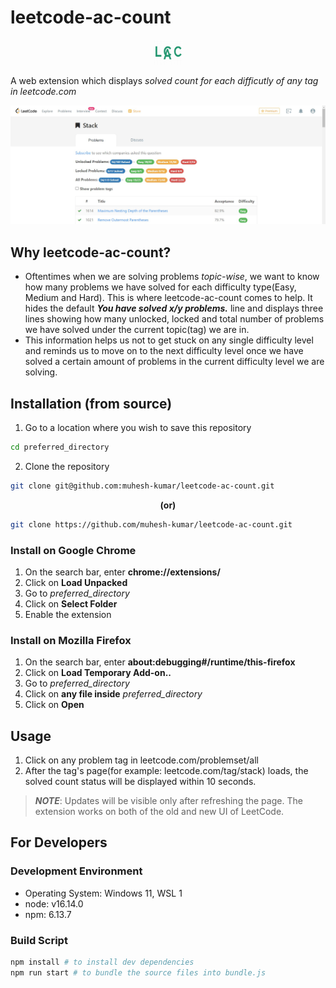 # leetcode-ac-count

<p align="center">
  <img src="./icons/icon128.png" width="45px" height="40px"
</p>

A web extension which displays *solved count for each difficutly of any tag in leetcode.com*

![preview image](./images/preview.jpg)

## Why leetcode-ac-count?
* Oftentimes when we are solving problems *topic-wise*, we want to know how many problems we have solved for each difficulty type(Easy, Medium and Hard). This is where leetcode-ac-count comes to help. It hides the default ***You have solved x/y problems.*** line and displays three lines showing how many unlocked, locked and total number of problems we have solved under the current topic(tag) we are in.
* This information helps us not to get stuck on any single difficulty level and reminds us to move on to the next difficulty level once we have solved a certain amount of problems in the current difficulty level we are solving.

## Installation (from source)

1. Go to a location where you wish to save this repository
```bash
cd preferred_directory
```

2. Clone the repository
```bash
git clone git@github.com:muhesh-kumar/leetcode-ac-count.git
```
<p align="center"><strong>(or)</strong></p>

```bash
git clone https://github.com/muhesh-kumar/leetcode-ac-count.git
```

### Install on Google Chrome
1. On the search bar, enter **chrome://extensions/**
2. Click on **Load Unpacked**
3. Go to *preferred_directory*
4. Click on **Select Folder**
5. Enable the extension

### Install on Mozilla Firefox
1. On the search bar, enter **about:debugging#/runtime/this-firefox**
2. Click on **Load Temporary Add-on..**
3. Go to *preferred_directory*
4. Click on **any file inside** *preferred_directory*
5. Click on **Open**

## Usage
1. Click on any problem tag in leetcode.com/problemset/all
2. After the tag's page(for example: leetcode.com/tag/stack) loads, the solved count status will be displayed within 10 seconds.

> ***NOTE***: 
> Updates will be visible only after refreshing the page.
> The extension works on both of the old and new UI of LeetCode.

## For Developers

### Development Environment
* Operating System: Windows 11, WSL 1
* node: v16.14.0
* npm: 6.13.7

### Build Script
```bash
npm install # to install dev dependencies
npm run start # to bundle the source files into bundle.js
```